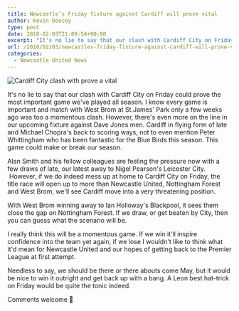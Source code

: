 ```yaml
---
title: Newcastle’s Friday fixture against Cardiff will prove vital
author: Kevin Doocey
type: post
date: 2010-02-03T21:09:54+00:00
excerpt: "It's no lie to say that our clash with Cardiff City on Friday.."
url: /2010/02/03/newcastles-friday-fixture-against-cardiff-will-prove-vital/
categories:
  - Newcastle United News
---
```


![Cardiff City clash with prove a vital](https://static.guim.co.uk/sys-images/Football/Pix/pictures/2009/10/24/1256413692446/Peter-Whittingham-of-Card-001.jpg "Whittingham - Scoring goals for fun the Coca Cola Championship this season")

It's no lie to say that our clash with Cardiff City on Friday could prove the most important game we've played all season. I know every game is important and match with West Brom at St.James' Park only a few weeks ago was too a momentous clash. However, there's even more on the line in our upcoming fixture against Dave Jones men. Cardiff in flying form of late and  Michael Chopra's back to scoring ways, not to even mention Peter Whittingham who has been fantastic for the Blue Birds this season. This game could make or break our season.

Alan Smith and his fellow colleagues are feeling the pressure now with a few draws of late, our latest away to Nigel Pearson's Leicester City.  However, if we do indeed mess up at home to Cardiff City on Friday, the title race will open up to more than Newcastle United, Nottingham Forest and West Brom, we'll see Cardiff move into a very threatening position.

With West Brom winning away to Ian Holloway's Blackpool, it sees them close the gap on Nottingham Forest. If we draw, or get beaten by City, then you can guess what the scenario will be.

I really think this will be a momentous game. If we win it'll inspire confidence into the team yet again, if we lose I wouldn't like to think what it'd mean for Newcastle United and our hopes of getting back to the Premier League at first attempt.

Needless to say, we should be there or there abouts come May, but it would be nice to win it outright and get back up with a bang. A Leon best hat-trick on Friday would be quite the tonic indeed.

Comments welcome 🙂

